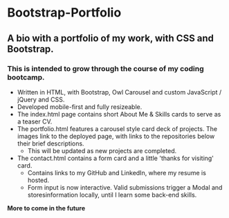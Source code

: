 # Bootstrap-Portfolio
## A bio with a portfolio of my work, with CSS and Bootstrap.
### This is intended to grow through the course of my coding bootcamp.

* Written in HTML, with Bootstrap, Owl Carousel and custom JavaScript / jQuery and CSS.
* Developed mobile-first and fully resizeable.
* The index.html page contains short About Me & Skills cards to serve as a teaser CV.
* The portfolio.html features a carousel style card deck of projects. The images link to the deployed page, with links to the repositories below their brief descriptions.
  * This will be updated as new projects are completed.
* The contact.html contains a form card and a little 'thanks for visiting' card.
  * Contains links to my GitHub and LinkedIn, where my resume is hosted.
  * Form input is now interactive. Valid submissions trigger a Modal and storesinformation locally, until I learn some back-end skills.

**More to come in the future**
